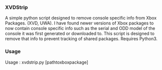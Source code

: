 ### XVDStrip
A simple python script designed to remove console specific info from Xbox Packages. (XVD, UWA). 
I have found newer versions of Xbox packages to now contain console specific info such as the serial and ODD model of the console it was first generated or downloaded to. This script is designed to remove that info to prevent tracking of shared packages. 
Requires Python3.

### Usage
Usage  : xvdstrip.py [pathtoxboxpackage]
